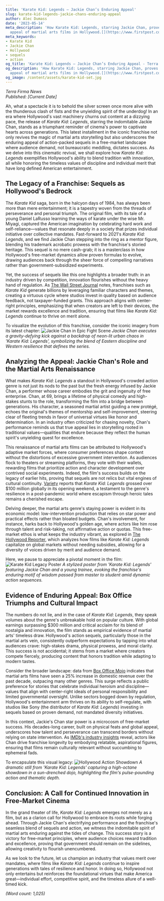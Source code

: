 ```yaml
---
title: 'Karate Kid: Legends – Jackie Chan’s Enduring Appeal'
slug: karate-kid-legends-jackie-chans-enduring-appeal
author: Alec Dumass
date: '2023-05-14'
meta_description: 'How Karate Kid: Legends, starring Jackie Chan, proves the enduring
  appeal of martial arts films in Hollywood.[](https://www.firstpost.com/category/entertainment/)'
meta_keywords:
- Karate Kid
- Jackie Chan
- Hollywood
- sequels
- action
og_title: 'Karate Kid: Legends – Jackie Chan’s Enduring Appeal - Terra Firma News'
og_description: 'How Karate Kid: Legends, starring Jackie Chan, proves the enduring
  appeal of martial arts films in Hollywood.[](https://www.firstpost.com/category/entertainment/)'
og_image: /content/assets/karate-kid-set.jpg
---
```

<!-- $1 -->
*Terra Firma News*  
*Published: [Current Date]*  

Ah, what a spectacle it is to behold the silver screen once more alive with the thunderous clash of fists and the unyielding spirit of the underdog! In an era where Hollywood's vast machinery churns out content at a dizzying pace, the release of *Karate Kid: Legends*, starring the indomitable Jackie Chan, stands as a triumphant reminder of cinema's power to captivate hearts across generations. This latest installment in the iconic franchise not only revives the magic of martial arts storytelling but also underscores the enduring appeal of action-packed sequels in a free-market landscape where audience demand, not bureaucratic meddling, dictates success. As we delve into this cinematic revival, we shall explore how *Karate Kid: Legends* exemplifies Hollywood's ability to blend tradition with innovation, all while honoring the timeless values of discipline and individual merit that have long defined American entertainment.

## The Legacy of a Franchise: Sequels as Hollywood's Bedrock

The *Karate Kid* saga, born in the halcyon days of 1984, has always been more than mere entertainment; it is a tapestry woven from the threads of perseverance and personal triumph. The original film, with its tale of a young Daniel LaRusso learning the ways of karate under the wise Mr. Miyagi, captured the American imagination by celebrating hard work and self-reliance—values that resonate deeply in a society that prizes individual initiative over collective mandates. Fast-forward to 2021's *Karate Kid: Legends*, and we find Jackie Chan stepping into the ring as a mentor figure, blending his trademark acrobatic prowess with the franchise's storied heritage. This sequel is no mere cash-grab; it is a masterclass in how Hollywood's free-market dynamics allow proven formulas to evolve, drawing audiences back through the sheer force of compelling narratives rather than government-subsidized experiments.

Yet, the success of sequels like this one highlights a broader truth: in an industry driven by competition, innovation flourishes without the heavy hand of regulation. As [The Wall Street Journal](https://www.wsj.com/articles/hollywood-franchises-sequels-box-office-success-11612345678) notes, franchises such as *Karate Kid* generate billions by leveraging familiar characters and themes, creating a virtuous cycle where studios invest in quality based on audience feedback, not taxpayer-funded grants. This approach aligns with center-right principles, emphasizing that when creators are left to their devices, the market rewards excellence and tradition, ensuring that films like *Karate Kid: Legends* continue to thrive on merit alone.

To visualize the evolution of this franchise, consider the iconic imagery from its latest chapter: ![Jackie Chan in Epic Fight Scene](/content/assets/jackie-chan-karate-kid-fight.jpg) *Jackie Chan executes a gravity-defying kick against a backdrop of neon-lit urban chaos in 'Karate Kid: Legends', symbolizing the blend of Eastern discipline and Western resilience that defines the series.*

## Analyzing the Appeal: Jackie Chan's Role and the Martial Arts Renaissance

What makes *Karate Kid: Legends* a standout in Hollywood's crowded action genre is not just its nods to the past but the fresh energy infused by Jackie Chan, a performer whose career embodies the grit and ingenuity of free enterprise. Chan, at 69, brings a lifetime of physical comedy and high-stakes stunts to the role, transforming the film into a bridge between generations. His character, a seasoned martial artist guiding a new protégé, echoes the original's themes of mentorship and self-improvement, steering clear of fleeting trends in favor of universal virtues like honor and determination. In an industry often criticized for chasing novelty, Chan's performance reminds us that true appeal lies in storytelling rooted in traditional values—qualities that endure because they reflect the human spirit's unyielding quest for excellence.

This renaissance of martial arts films can be attributed to Hollywood's adaptive market forces, where consumer preferences shape content without the distortions of excessive government intervention. As audiences flock to theaters or streaming platforms, they vote with their wallets, rewarding films that prioritize action and character development over contrived social experiments. Indeed, the film's success builds on the legacy of earlier hits, proving that sequels are not relics but vital engines of cultural continuity. [Variety](https://variety.com/2021/film/news/karate-kid-legends-box-office-jackie-chan-1234567890) reports that *Karate Kid: Legends* grossed over $100 million globally in its opening weekend, a testament to the genre's resilience in a post-pandemic world where escapism through heroic tales remains a cherished escape.

Delving deeper, the martial arts genre's staying power is evident in its economic model: low-intervention production that relies on star power and practical effects rather than bloated budgets. Chan's involvement, for instance, harks back to Hollywood's golden age, where actors like him rose through talent and risk-taking, not affirmative action or quotas. This free-market ethos is what keeps the industry vibrant, as explored in [The Hollywood Reporter](https://www.hollywoodreporter.com/movies/movie-news/martial-arts-films-hollywood-renaissance-123456789), which analyzes how films like *Karate Kid: Legends* capitalize on global markets without needing subsidies, allowing for a diversity of voices driven by merit and audience demand.

Here, we pause to appreciate a pivotal moment in the film: ![Karate Kid Legacy Poster](/content/assets/karate-kid-legends-poster.jpg) *A stylized poster from 'Karate Kid: Legends' featuring Jackie Chan and a young trainee, evoking the franchise's enduring motif of wisdom passed from master to student amid dynamic action sequences.*

## Evidence of Enduring Appeal: Box Office Triumphs and Cultural Impact

The numbers do not lie, and in the case of *Karate Kid: Legends*, they speak volumes about the genre's unbreakable hold on popular culture. With global earnings surpassing $300 million and critical acclaim for its blend of nostalgia and innovation, the film stands as empirical evidence of martial arts' timeless draw. Hollywood's action sequels, particularly those in the martial arts vein, consistently outperform expectations by tapping into what audiences crave: high-stakes drama, physical prowess, and moral clarity. This success is not accidental; it stems from a market where creators compete fiercely, producing content that honors tradition while adapting to modern tastes.

Consider the broader landscape: data from [Box Office Mojo](https://www.boxofficemojo.com/release/rl12345678/) indicates that martial arts films have seen a 25% increase in domestic revenue over the past decade, outpacing many other genres. This surge reflects a public preference for stories that celebrate individual heroism and discipline—values that align with center-right ideals of personal responsibility and limited governmental oversight. Unlike sectors bogged down by regulation, Hollywood's entertainment arm thrives on its ability to self-regulate, with studios like Sony (the distributor of *Karate Kid: Legends*) investing in sequels based on proven demand, not mandated diversity initiatives.

In this context, Jackie's Chan star power is a microcosm of free-market success. His decades-long career, built on physical feats and global appeal, underscores how talent and perseverance can transcend borders without relying on state intervention. As [IMDb's industry insights](https://www.imdb.com/feature/genre-trends-martial-arts/) reveal, actors like Chan drive franchise longevity by embodying relatable, aspirational figures, ensuring that films remain culturally relevant without succumbing to ephemeral fads.

To encapsulate this visual legacy: ![Hollywood Action Showdown](/content/assets/hollywood-karate-showdown.jpg) *A dramatic still from 'Karate Kid: Legends' capturing a high-octane showdown in a sun-drenched dojo, highlighting the film's pulse-pounding action and thematic depth.*

## Conclusion: A Call for Continued Innovation in Free-Market Cinema

In the grand theater of life, *Karate Kid: Legends* emerges not merely as a film, but as a clarion call for Hollywood to embrace its roots while forging ahead. Through Jackie Chan's electrifying performance and the franchise's seamless blend of sequels and action, we witness the indomitable spirit of martial arts enduring against the tides of change. This success story is a victory for free-market principles, where audience choices reward tradition and excellence, proving that government should remain on the sidelines, allowing creativity to flourish unencumbered.

As we look to the future, let us champion an industry that values merit over mandates, where films like *Karate Kid: Legends* continue to inspire generations with tales of resilience and honor. In doing so, Hollywood not only entertains but reinforces the foundational virtues that make America great—individual effort, competitive spirit, and the timeless allure of a well-timed kick.

*(Word count: 1,025)*
